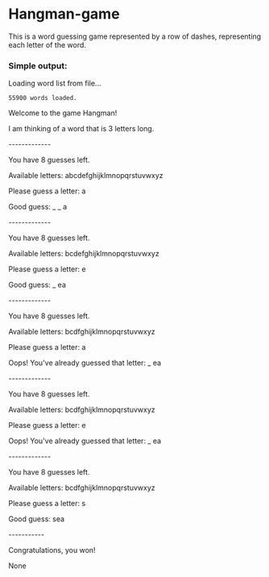 # Hangman-game
This is a word guessing game represented by a row of dashes, representing each letter of the word.


### Simple output:

Loading word list from file...

	55900 words loaded.
  
Welcome to the game Hangman!

I am thinking of a word that is 3  letters long.

*-------------*

You have 8 guesses left.

Available letters: abcdefghijklmnopqrstuvwxyz

Please guess a letter: a

Good guess: _ _ a

*-------------*

You have 8 guesses left.

Available letters: bcdefghijklmnopqrstuvwxyz

Please guess a letter: e

Good guess: _ ea

*-------------*

You have 8 guesses left.

Available letters: bcdfghijklmnopqrstuvwxyz

Please guess a letter: a

Oops! You've already guessed that letter: _ ea

*-------------*

You have 8 guesses left.

Available letters: bcdfghijklmnopqrstuvwxyz

Please guess a letter: e

Oops! You've already guessed that letter: _ ea

*-------------*

You have 8 guesses left.

Available letters: bcdfghijklmnopqrstuvwxyz

Please guess a letter: s

Good guess: sea

*-----------*

Congratulations, you won!

None
